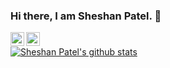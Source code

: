 ### Hi there, I am Sheshan Patel. 👋

[<img align="left" alt="codeSTACKr | Twitter" width="22px" src="https://cdn.jsdelivr.net/npm/simple-icons@v3/icons/twitter.svg" />][twitter]
[<img align="left" alt="codeSTACKr | LinkedIn" width="22px" src="https://cdn.jsdelivr.net/npm/simple-icons@v3/icons/linkedin.svg" />][linkedin]

[twitter]: https://twitter.com/Sheshan2310
[linkedin]: https://www.linkedin.com/in/sheshanpatel23/

#
[![Sheshan Patel's github stats](https://github-readme-stats.vercel.app/api?username=sheshan23&show_icons=true)](https://github.com/anuraghazra/github-readme-stats)
